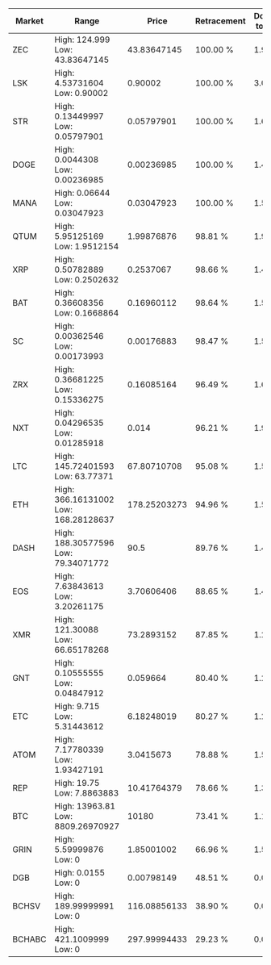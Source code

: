 | Market | Range | Price| Retracement | Doubles to 50% |
| --- | --- | --- | --- | --- |
| ZEC | High: 124.999<br />Low: 43.83647145 | 43.83647145 | 100.00 % | 1.93 |
| LSK | High: 4.53731604<br />Low: 0.90002 | 0.90002 | 100.00 % | 3.02 |
| STR | High: 0.13449997<br />Low: 0.05797901 | 0.05797901 | 100.00 % | 1.66 |
| DOGE | High: 0.0044308<br />Low: 0.00236985 | 0.00236985 | 100.00 % | 1.43 |
| MANA | High: 0.06644<br />Low: 0.03047923 | 0.03047923 | 100.00 % | 1.59 |
| QTUM | High: 5.95125169<br />Low: 1.9512154 | 1.99876876 | 98.81 % | 1.98 |
| XRP | High: 0.50782889<br />Low: 0.2502632 | 0.2537067 | 98.66 % | 1.49 |
| BAT | High: 0.36608356<br />Low: 0.1668864 | 0.16960112 | 98.64 % | 1.57 |
| SC | High: 0.00362546<br />Low: 0.00173993 | 0.00176883 | 98.47 % | 1.52 |
| ZRX | High: 0.36681225<br />Low: 0.15336275 | 0.16085164 | 96.49 % | 1.62 |
| NXT | High: 0.04296535<br />Low: 0.01285918 | 0.014 | 96.21 % | 1.99 |
| LTC | High: 145.72401593<br />Low: 63.77371 | 67.80710708 | 95.08 % | 1.54 |
| ETH | High: 366.16131002<br />Low: 168.28128637 | 178.25203273 | 94.96 % | 1.50 |
| DASH | High: 188.30577596<br />Low: 79.34071772 | 90.5 | 89.76 % | 1.48 |
| EOS | High: 7.63843613<br />Low: 3.20261175 | 3.70606406 | 88.65 % | 1.46 |
| XMR | High: 121.30088<br />Low: 66.65178268 | 73.2893152 | 87.85 % | 1.28 |
| GNT | High: 0.10555555<br />Low: 0.04847912 | 0.059664 | 80.40 % | 1.29 |
| ETC | High: 9.715<br />Low: 5.31443612 | 6.18248019 | 80.27 % | 1.22 |
| ATOM | High: 7.17780339<br />Low: 1.93427191 | 3.0415673 | 78.88 % | 1.50 |
| REP | High: 19.75<br />Low: 7.8863883 | 10.41764379 | 78.66 % | 1.33 |
| BTC | High: 13963.81<br />Low: 8809.26970927 | 10180 | 73.41 % | 1.12 |
| GRIN | High: 5.59999876<br />Low: 0 | 1.85001002 | 66.96 % | 1.51 |
| DGB | High: 0.0155<br />Low: 0 | 0.00798149 | 48.51 % | 0.00 |
| BCHSV | High: 189.99999991<br />Low: 0 | 116.08856133 | 38.90 % | 0.00 |
| BCHABC | High: 421.1009999<br />Low: 0 | 297.99994433 | 29.23 % | 0.00 |
